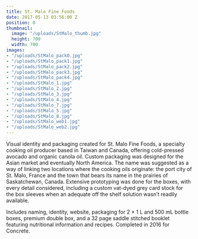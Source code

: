 ```yaml
---
title: St. Malo Fine Foods
date: 2017-05-13 03:56:00 Z
position: 0
thumbnail:
  image: "/uploads/StMalo_thumb.jpg"
  height: 700
  width: 700
images:
- "/uploads/StMalo_pack0.jpg"
- "/uploads/StMalo_pack1.jpg"
- "/uploads/StMalo_pack2.jpg"
- "/uploads/StMalo_pack3.jpg"
- "/uploads/StMalo_pack4.jpg"
- "/uploads/StMalo_1.jpg"
- "/uploads/StMalo_2.jpg"
- "/uploads/StMalo_3.jpg"
- "/uploads/StMalo_4.jpg"
- "/uploads/StMalo_7.jpg"
- "/uploads/StMalo_5.jpg"
- "/uploads/StMalo_8.jpg"
- "/uploads/StMalo_web1.jpg"
- "/uploads/StMalo_web2.jpg"
---
```


Visual identity and packaging created for St. Malo Fine Foods, a specialty cooking oil producer based in Taiwan and Canada, offering cold-pressed avocado and organic canola oil. Custom packaging was designed for the Asian market and eventually North America. The name was suggested as a way of linking two locations where the cooking oils originate: the port city of St. Malo, France and the town that bears its name in the prairies of Saskatchewan, Canada. Extensive prototyping was done for the boxes, with every detail considered, including a custom vat-dyed grey card stock for the box sleeves when an adequate off the shelf solution wasn’t readily available. 

Includes naming, identity, website, packaging for 2 × 1 L and 500 mL bottle boxes, premium double box, and a 32 page saddle stitched booklet featuring nutritional information and recipes. Completed in 2016 for Concrete.